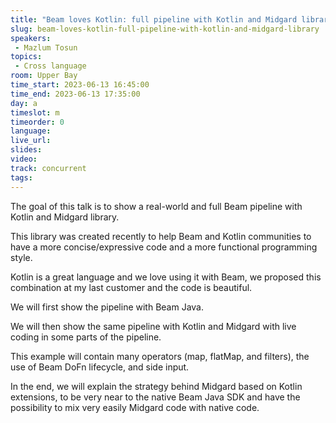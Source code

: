 ```yaml
---
title: "Beam loves Kotlin: full pipeline with Kotlin and Midgard library"
slug: beam-loves-kotlin-full-pipeline-with-kotlin-and-midgard-library
speakers:
 - Mazlum Tosun
topics:
 - Cross language
room: Upper Bay
time_start: 2023-06-13 16:45:00
time_end: 2023-06-13 17:35:00
day: a
timeslot: m
timeorder: 0
language: 
live_url: 
slides: 
video: 
track: concurrent
tags:
---
```


The goal of this talk is to show a real-world and full Beam pipeline with Kotlin and Midgard library.

This library was created recently to help Beam and Kotlin communities to have a more concise/expressive code and a more functional programming style.

Kotlin is a great language and we love using it with Beam, we proposed this combination at my last customer and the code is beautiful.

We will first show the pipeline with Beam Java.

We will then show the same pipeline with Kotlin and Midgard with live coding in some parts of the pipeline.

This example will contain many operators (map, flatMap, and filters), the use of Beam DoFn lifecycle, and side input.

In the end, we will explain the strategy behind Midgard based on Kotlin extensions, to be very near to the native Beam Java SDK and have the possibility to mix very easily Midgard code with native code.